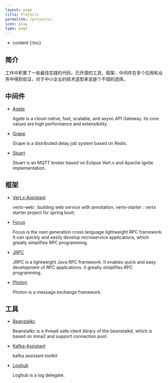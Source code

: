 ```yaml
---
layout: page
title: Projects
permalink: /projects/
icon: play
type: page
---
```


* content
{:toc}

## 简介

工作中积累了一些最佳实践的代码，已开源的工具、框架、中间件在多个应用和业务中得到验证，对于中小企业的技术选型来说是个不错的选择。

## 中间件

* [Agate](https://github.com/dinstone/agate)

    Agate is a cloud-native, fast, scalable, and async API Gateway. its core values are high performance and extensibility.

* [Grape](https://github.com/dinstone/grape)

    Grape is a distributed delay job system based on Redis.

* [Stuart](https://github.com/dinstone/stuart)

    Stuart is an MQTT broker based on Eclipse Vert.x and Apache Ignite implementation.


## 框架

* [Vert.x-Assistant](https://github.com/dinstone/vertx-assistant)

    vertx-web : building web service with annotation;
    vertx-starter : vertx starter project for spring boot;
    
* [Focus](https://github.com/dinstone/focus)

    Focus is the next generation cross language lightweight RPC framework. It can quickly and easily develop microservice applications, which greatly simplifies RPC programming.

* [JRPC](https://github.com/dinstone/jrpc)

    JRPC is a lightweight Java RPC framework. It enables quick and easy development of RPC applications. It greatly simplifies RPC programming.

* [Photon](https://github.com/dinstone/photon)

    Photon is a message exchange framework.


## 工具

* [Beanstalkc](https://github.com/dinstone/beanstalkc)

    Beanstalkc is a thread-safe client library of the beanstalkd, which is based on mina2 and support connection pool.

* [Kafka-Assistant](https://github.com/dinstone/kafka-assistant)

    kafka assistant toolkit

* [Loghub](https://github.com/dinstone/loghub)

    Loghub is a log delegate.
